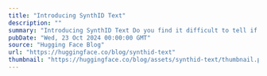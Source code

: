 ```yaml
---
title: "Introducing SynthID Text"
description: ""
summary: "Introducing SynthID Text Do you find it difficult to tell if text was written by a human or generate..."
pubDate: "Wed, 23 Oct 2024 00:00:00 GMT"
source: "Hugging Face Blog"
url: "https://huggingface.co/blog/synthid-text"
thumbnail: "https://huggingface.co/blog/assets/synthid-text/thumbnail.png"
---
```


